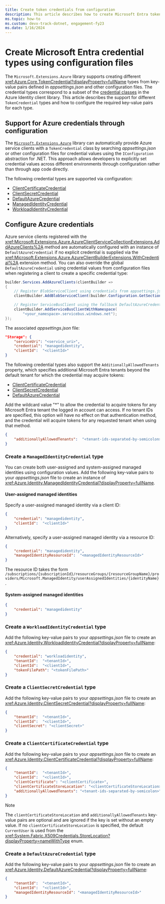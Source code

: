 ```yaml
---
title: Create token credentials from configuration
description: This article describes how to create Microsoft Entra token credentials from configuration files.
ms.topic: how-to
ms.custom: devx-track-dotnet, engagement-fy23
ms.date: 1/16/2024
---
```


# Create Microsoft Entra credential types using configuration files

The `Microsoft.Extensions.Azure` library supports creating different <xref:Azure.Core.TokenCredential?displayProperty=fullName> types from key-value pairs defined in _appsettings.json_ and other configuration files. The credential types correspond to a subset of the [credential classes](/dotnet/api/overview/azure/identity-readme) in the Azure Identity client library. This article describes the support for different `TokenCredential` types and how to configure the required key-value pairs for each type.

## Support for Azure credentials through configuration

The [`Microsoft.Extensions.Azure`](https://www.nuget.org/packages/Microsoft.Extensions.Azure) library can automatically provide Azure service clients with a `TokenCredential` class by searching _appsettings.json_ or other configuration files for credential values using the `IConfiguration` abstraction for .NET. This approach allows developers to explicitly set credential values across different environments through configuration rather than through app code directly.

The following credential types are supported via configuration:

* [ClientCertificateCredential](#create-a-clientcertificatecredential-type)
* [ClientSecretCredential](#create-a-clientsecretcredential-type)
* [DefaultAzureCredential](#create-a-defaultazurecredential-type)
* [ManagedIdentityCredential](#create-a-managedidentitycredential-type)
* [WorkloadIdentityCredential](#create-a-workloadidentitycredential-type)

## Configure Azure credentials

Azure service clients registered with the <xref:Microsoft.Extensions.Azure.AzureClientServiceCollectionExtensions.AddAzureClients%2A> method are automatically configured with an instance of `DefaultAzureCredential` if no explicit credential is supplied via the <xref:Microsoft.Extensions.Azure.AzureClientBuilderExtensions.WithCredential%2A> extension method. You can also override the global `DefaultAzureCredential` using credential values from configuration files when registering a client to create a specific credential type:

```csharp
builder.Services.AddAzureClients(clientBuilder =>
{
    // Register BlobServiceClient using credentials from appsettings.json
    clientBuilder.AddBlobServiceClient(builder.Configuration.GetSection("Storage"));

    // Register ServiceBusClient using the fallback DefaultAzureCredential credentials
    clientBuilder.AddServiceBusClientWithNamespace(
        "<your_namespace>.servicebus.windows.net");
});
```

The associated _appsettings.json_ file:

```json
"Storage": {
    "serviceUri": "<service_uri>",
    "credential": "managedidentity",
    "clientId":  "<clientId>"
}
```

The following credential types also support the `AdditionallyAllowedTenants` property, which specifies additional Microsoft Entra tenants beyond the default tenant for which the credential may acquire tokens:

* [ClientCertificateCredential](#create-a-clientcertificatecredential-type)
* [ClientSecretCredential](#create-a-clientsecretcredential-type)
* [DefaultAzureCredential](#create-a-defaultazurecredential-type)

Add the wildcard value "*" to allow the credential to acquire tokens for any Microsoft Entra tenant the logged in account can access. If no tenant IDs are specified, this option will have no effect on that authentication method, and the credential will acquire tokens for any requested tenant when using that method.

```json
{
    "additionallyAllowedTenants":  "<tenant-ids-separated-by-semicolon>"
}
```

### Create a `ManagedIdentityCredential` type

You can create both user-assigned and system-assigned managed identities using configuration values. Add the following key-value pairs to your _appsettings.json_ file to create an instance of <xref:Azure.Identity.ManagedIdentityCredential?displayProperty=fullName>.

#### User-assigned managed identities

Specify a user-assigned managed identity via a client ID:

```json
{
    "credential": "managedidentity",
    "clientId":  "<clientId>"
}
```

Alternatively, specify a user-assigned managed identity via a resource ID:

```json
{
    "credential": "managedidentity",
    "managedIdentityResourceId":  "<managedIdentityResourceId>"
}
```

The resource ID takes the form `/subscriptions/{subscriptionId}/resourceGroups/{resourceGroupName}/providers/Microsoft.ManagedIdentity/userAssignedIdentities/{identityName}`.

#### System-assigned managed identities

```json
{
    "credential": "managedidentity"
}
```

### Create a `WorkloadIdentityCredential` type

Add the following key-value pairs to your _appsettings.json_ file to create an <xref:Azure.Identity.WorkloadIdentityCredential?displayProperty=fullName>:

```json
{
    "credential": "workloadidentity",
    "tenantId":  "<tenantId>",
    "clientId":  "<clientId>",
    "tokenFilePath": "<tokenFilePath>"
}
```

### Create a `ClientSecretCredential` type

Add the following key-value pairs to your _appsettings.json_ file to create an <xref:Azure.Identity.ClientSecretCredential?displayProperty=fullName>:

```json
{
    "tenantId":  "<tenantId>",
    "clientId":  "<clientId>",
    "clientSecret": "<clientSecret>"
}
```

### Create a `ClientCertificateCredential` type

Add the following key-value pairs to your _appsettings.json_ file to create an <xref:Azure.Identity.ClientCertificateCredential?displayProperty=fullName>:

```json
{
    "tenantId":  "<tenantId>",
    "clientId":  "<clientId>",
    "clientCertificate": "<clientCertificate>",
    "clientCertificateStoreLocation": "<clientCertificateStoreLocation>",
    "additionallyAllowedTenants": "<tenant-ids-separated-by-semicolon>"
}
```

> [!NOTE]
> The `clientCertificateStoreLocation` and `additionallyAllowedTenants` key-value pairs are optional and are ignored if the key is set without an empty value. If no `clientCertificateStoreLocation` is specified, the default `CurrentUser` is used from the <xref:System.Fabric.X509Credentials.StoreLocation?displayProperty=nameWithType> enum.

### Create a `DefaultAzureCredential` type

Add the following key-value pairs to your _appsettings.json_ file to create an <xref:Azure.Identity.DefaultAzureCredential?displayProperty=fullName>:

```json
{
    "tenantId":  "<tenantId>",
    "clientId":  "<clientId>",
    "managedIdentityResourceId": "<managedIdentityResourceId>"
}
```
